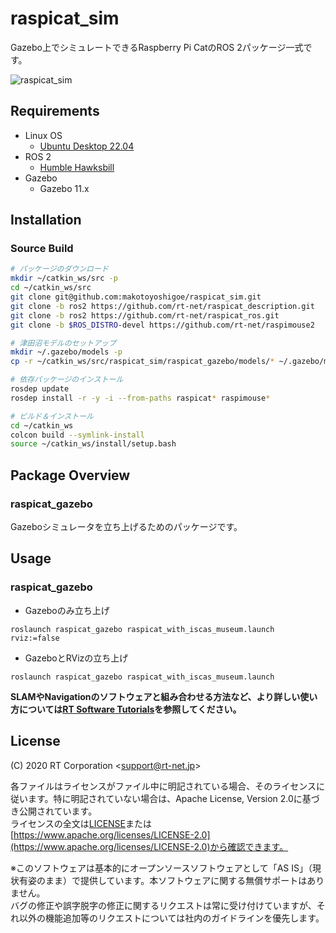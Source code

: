 # raspicat_sim

Gazebo上でシミュレートできるRaspberry Pi CatのROS 2パッケージ一式です。

![raspicat_sim](https://rt-net.github.io/images/raspberry-pi-cat/raspicat_gazebo_with_iscas_museum.gif)

## Requirements

- Linux OS
  - [Ubuntu Desktop 22.04](https://ubuntu.com/download/desktop)
- ROS 2
  - [Humble Hawksbill](https://docs.ros.org/en/humble/Installation.html)
- Gazebo
  - Gazebo 11.x

## Installation
### Source Build

```sh
# パッケージのダウンロード
mkdir ~/catkin_ws/src -p
cd ~/catkin_ws/src
git clone git@github.com:makotoyoshigoe/raspicat_sim.git
git clone -b ros2 https://github.com/rt-net/raspicat_description.git
git clone -b ros2 https://github.com/rt-net/raspicat_ros.git
git clone -b $ROS_DISTRO-devel https://github.com/rt-net/raspimouse2

# 津田沼モデルのセットアップ
mkdir ~/.gazebo/models -p
cp -r ~/catkin_ws/src/raspicat_sim/raspicat_gazebo/models/* ~/.gazebo/models

# 依存パッケージのインストール
rosdep update
rosdep install -r -y -i --from-paths raspicat* raspimouse*

# ビルド＆インストール
cd ~/catkin_ws
colcon build --symlink-install
source ~/catkin_ws/install/setup.bash
```

## Package Overview
### raspicat_gazebo

Gazeboシミュレータを立ち上げるためのパッケージです。

## Usage

### raspicat_gazebo

* Gazeboのみ立ち上げ
```
roslaunch raspicat_gazebo raspicat_with_iscas_museum.launch rviz:=false
```

* GazeboとRVizの立ち上げ
```
roslaunch raspicat_gazebo raspicat_with_iscas_museum.launch
```

__SLAMやNavigationのソフトウェアと組み合わせる方法など、より詳しい使い方については[RT Software Tutorials](https://rt-net.github.io/tutorials/raspicat/)を参照してください。__



## License

(C) 2020 RT Corporation \<support@rt-net.jp\>

各ファイルはライセンスがファイル中に明記されている場合、そのライセンスに従います。特に明記されていない場合は、Apache License, Version 2.0に基づき公開されています。  
ライセンスの全文は[LICENSE](./LICENSE)または[https://www.apache.org/licenses/LICENSE-2.0](https://www.apache.org/licenses/LICENSE-2.0)から確認できます。

※このソフトウェアは基本的にオープンソースソフトウェアとして「AS IS」（現状有姿のまま）で提供しています。本ソフトウェアに関する無償サポートはありません。  
バグの修正や誤字脱字の修正に関するリクエストは常に受け付けていますが、それ以外の機能追加等のリクエストについては社内のガイドラインを優先します。
